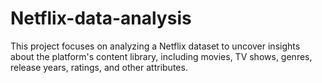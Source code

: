 # Netflix-data-analysis
This project focuses on analyzing a Netflix dataset to uncover insights about the platform's content library, including movies, TV shows, genres, release years, ratings, and other attributes. 
